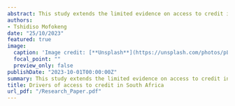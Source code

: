```yaml
---
abstract: This study extends the limited evidence on access to credit in South Africa. We investigate the role that demographics and the transactional behaviour at individual level play in influencing the probability of gaining access to different types of credit. We make use of recent data from the FinScopeSA 2019 Consumer Survey. We estimate a multinomial logit choice model to establish the influence of various covariates on the likelihood of an individual gaining access to formal, informal, and a combination of formal and informal credit with our reference category being those who have no access to credit. We find that age, income, higher educational attainment, living in Gauteng or Free State and higher LSM being statistically significant, increasing an individual likelihood for access to formal credit. Furthermore, we find that age, income, employment status, remittances, and LSM being positive and statistically significant at increasing the probability of individuals having access to the combination of formal and informal credit. On the other hand, Indian or Asian individuals, employments status and remittances lowered the likelihood of an individual having access to formal credit. Compared to being male for the combination of formal and informal credit.
authors:
- Tshidiso Mofokeng
date: "25/10/2023"
featured: true
image:
  caption: 'Image credit: [**Unsplash**](https://unsplash.com/photos/pLCdAaMFLTE)'
  focal_point: ""
  preview_only: false
publishDate: "2023-10-01T00:00:00Z"
summary: This study extends the limited evidence on access to credit in South Africa. We investigate the role that demographics and the transactional behaviour at individual level play in influencing the probability of gaining access to different types of credit.
title: Drivers of access to credit in South Africa
url_pdf: "/Research_Paper.pdf"
---
```


